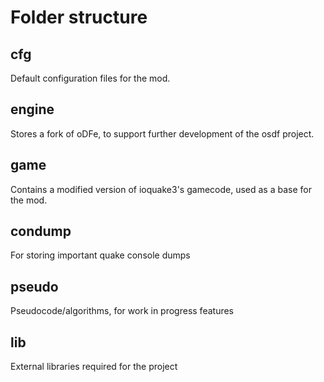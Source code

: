 # Folder structure
## cfg
Default configuration files for the mod.

## engine
Stores a fork of oDFe, to support further development of the osdf project.

## game
Contains a modified version of ioquake3's gamecode, used as a base for the mod.  

## condump
For storing important quake console dumps

## pseudo
Pseudocode/algorithms, for work in progress features

## lib
External libraries required for the project
